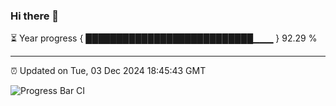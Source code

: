 ### Hi there 👋

⏳ Year progress { ███████████████████████████▁▁▁ } 92.29 %

---

⏰ Updated on Tue, 03 Dec 2024 18:45:43 GMT

![Progress Bar CI](https://github.com/IshwaranRudhara/GIT-ACTION/workflows/Progress%20Bar%20CI/badge.svg)
